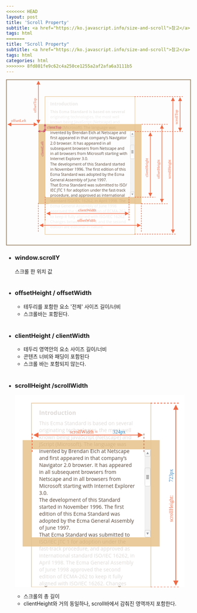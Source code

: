 ```yaml
---
<<<<<<< HEAD
layout: post
title: 'Scroll Property'
subtitle: <a href="https://ko.javascript.info/size-and-scroll">참고</a>
tags: html
=======
title: "Scroll Property"
subtitle: <a href="https://ko.javascript.info/size-and-scroll">참고</a>
tags: html
categories: html
>>>>>>> 8fd801fe9c62c4a250ce1255a2af2afa6a3111b5
---
```


<svg xmlns="http://www.w3.org/2000/svg" width="670" height="602" viewBox="0 0 670 602"><defs><style>@import url(https://fonts.googleapis.com/css?family=Open+Sans:bold,italic,bolditalic%7CPT+Mono);@font-face{font-family:&apos;PT Mono&apos;;font-weight:700;font-style:normal;src:local(&apos;PT MonoBold&apos;),url(/font/PTMonoBold.woff2) format(&apos;woff2&apos;),url(/font/PTMonoBold.woff) format(&apos;woff&apos;),url(/font/PTMonoBold.ttf) format(&apos;truetype&apos;)}</style></defs><defs><linearGradient id="linearGradient-1" x1="50%" x2="50%" y1="0%" y2="100%"><stop offset="0%" stop-color="#FFF"/><stop offset="100%" stop-color="#F1F1F1"/></linearGradient><linearGradient id="linearGradient-2" x1="50%" x2="50%" y1="0%" y2="100%"><stop offset="0%" stop-color="#FFF"/><stop offset="100%" stop-color="#F1F1F1"/></linearGradient></defs><g id="dom" fill="none" fill-rule="evenodd" stroke="none" stroke-width="1"><g id="metric-all.svg"><text id="Introduction" fill="#5A4739" font-family="OpenSans-Bold, Open Sans" font-size="16" font-weight="bold"><tspan x="160" y="94">Introduction</tspan> <tspan x="160" y="122" font-family="OpenSans-Regular, Open Sans" font-size="14" font-weighat="normal">This Ecma Standard is based on several </tspan> <tspan x="160" y="141" font-family="OpenSans-Regular, Open Sans" font-size="14" font-weight="normal">originating technologies, the most well </tspan> <tspan x="160" y="160" font-family="OpenSans-Regular, Open Sans" font-size="14" font-weight="normal">known being JavaScript (Netscape) and </tspan> <tspan x="160" y="179" font-family="OpenSans-Regular, Open Sans" font-size="14" font-weight="normal">JScript (Microsoft). The language was </tspan> <tspan x="160" y="198" font-family="OpenSans-Regular, Open Sans" font-size="14" font-weight="normal">invented by Brendan Eich at Netscape and </tspan> <tspan x="160" y="217" font-family="OpenSans-Regular, Open Sans" font-size="14" font-weight="normal">first appeared in that company’s Navigator </tspan> <tspan x="160" y="236" font-family="OpenSans-Regular, Open Sans" font-size="14" font-weight="normal">2.0 browser. It has appeared in all </tspan> <tspan x="160" y="255" font-family="OpenSans-Regular, Open Sans" font-size="14" font-weight="normal">subsequent browsers from Netscape and </tspan> <tspan x="160" y="274" font-family="OpenSans-Regular, Open Sans" font-size="14" font-weight="normal">in all browsers from Microsoft starting with </tspan> <tspan x="160" y="293" font-family="OpenSans-Regular, Open Sans" font-size="14" font-weight="normal">Internet Explorer 3.0.</tspan> <tspan x="160" y="312" font-family="OpenSans-Regular, Open Sans" font-size="14" font-weight="normal">The development of this Standard started </tspan> <tspan x="160" y="331" font-family="OpenSans-Regular, Open Sans" font-size="14" font-weight="normal">in November 1996. The first edition of this </tspan> <tspan x="160" y="350" font-family="OpenSans-Regular, Open Sans" font-size="14" font-weight="normal">Ecma Standard was adopted by the Ecma </tspan> <tspan x="160" y="369" font-family="OpenSans-Regular, Open Sans" font-size="14" font-weight="normal">General Assembly of June 1997.</tspan> <tspan x="160" y="388" font-family="OpenSans-Regular, Open Sans" font-size="14" font-weight="normal">That Ecma Standard was submitted to ISO/</tspan> <tspan x="160" y="407" font-family="OpenSans-Regular, Open Sans" font-size="14" font-weight="normal">IEC JTC 1 for adoption under the fast-track </tspan> <tspan x="160" y="426" font-family="OpenSans-Regular, Open Sans" font-size="14" font-weight="normal">procedure, and approved as international </tspan> <tspan x="160" y="445" font-family="OpenSans-Regular, Open Sans" font-size="14" font-weight="normal">standard ISO/IEC 16262, in April 1998. The </tspan> <tspan x="160" y="464" font-family="OpenSans-Regular, Open Sans" font-size="14" font-weight="normal">Ecma General Assembly of June 1998 </tspan> <tspan x="160" y="483" font-family="OpenSans-Regular, Open Sans" font-size="14" font-weight="normal">approved the second edition of ECMA-262 </tspan> <tspan x="160" y="502" font-family="OpenSans-Regular, Open Sans" font-size="14" font-weight="normal">to keep it fully aligned with ISO/IEC 16262. </tspan> <tspan x="160" y="521" font-family="OpenSans-Regular, Open Sans" font-size="14" font-weight="normal">Changes between the first and the second </tspan> <tspan x="160" y="540" font-family="OpenSans-Regular, Open Sans" font-size="14" font-weight="normal">edition are editorial in nature.</tspan></text><path id="Rectangle-1" fill="#E8C48F" fill-opacity=".88" d="M491 162v290H117V162h374zm-25 25H142v240h324V187z"/><path id="Rectangle-2" stroke="#E8C48F" stroke-opacity=".8" stroke-width="2" d="M141 62h326v500H141z"/><text id="scrollHeight" fill="#EE6B47" font-family="PTMono-Regular, PT Mono" font-size="14" font-weight="normal" transform="rotate(-90 592 310)"><tspan x="541.6" y="314.5">scrollHeight</tspan></text><text id="offsetHeight" fill="#EE6B47" font-family="PTMono-Regular, PT Mono" font-size="14" font-weight="normal" transform="rotate(-90 552 310)"><tspan x="501.6" y="314.5">offsetHeight</tspan></text><text id="scrollTop" fill="#EE6B47" font-family="PTMono-Regular, PT Mono" font-size="14" font-weight="normal" transform="rotate(-90 618 125)"><tspan x="580.2" y="129.5">scrollTop</tspan></text><path id="Line-27" stroke="#EE6B47" stroke-dasharray="3,6" stroke-linecap="square" stroke-width="2" d="M466.5 62H640"/><path id="Line-28" stroke="#EE6B47" stroke-dasharray="3,6" stroke-linecap="square" stroke-width="2" d="M492.5 163h92.14"/><path id="Line-29" stroke="#EE6B47" stroke-dasharray="3,6" stroke-linecap="square" stroke-width="2" d="M492.5 451h92.14"/><path id="Line-33" stroke="#EE6B47" stroke-dasharray="3,6" stroke-linecap="square" stroke-width="2" d="M467.5 189H640"/><path id="Line-32" stroke="#EE6B47" stroke-dasharray="3,6" stroke-linecap="square" stroke-width="2" d="M467.5 427h72.14"/><path id="Line-26" stroke="#EE6B47" stroke-dasharray="3,6" stroke-linecap="square" stroke-width="2" d="M466.5 561h148.14"/><path id="Line-25" fill="#EE6B47" fill-rule="nonzero" d="M605 64.5l7 14h-6v466h6l-7 14-7-14h6v-466h-6l7-14z"/><path id="Line-30" fill="#EE6B47" fill-rule="nonzero" d="M565 164.5l7 14h-6v255h6l-7 14-7-14h6v-255h-6l7-14z"/><text id="clientHeight" fill="#EE6B47" font-family="PTMono-Regular, PT Mono" font-size="14" font-weight="normal" transform="rotate(-90 510 304)"><tspan x="459.6" y="308.5">clientHeight</tspan></text><path id="Line-34" fill="#EE6B47" fill-rule="nonzero" d="M523 191.5l7 14h-6v206h6l-7 14-7-14h6v-206h-6l7-14z"/><text id="offsetTop" fill="#EE6B47" font-family="PTMono-Regular, PT Mono" font-size="14" font-weight="normal" transform="rotate(-90 104 83)"><tspan x="66.2" y="87.5">offsetTop</tspan></text><text id="clientLeft" fill="#C74A6C" font-family="PTMono-Regular, PT Mono" font-size="14" font-weight="normal" transform="rotate(-90 130.5 237)"><tspan x="88.5" y="241.5">clientLeft</tspan></text><path id="Line-36" fill="#EE6B47" fill-rule="nonzero" d="M117 4.5l7 14h-6v128h6l-7 14-7-14h6v-128h-6l7-14z"/><path id="Line-31" fill="#EE6B47" fill-rule="nonzero" d="M631 64.5l7 14h-6v96.499l6 .001-7 14-7-14 6-.001V78.5h-6l7-14z"/><path id="Rectangle-14" fill="#FFF" fill-opacity=".88" d="M154 73h312v89H154z"/><path id="Rectangle-15" fill="#FFF" fill-opacity=".88" d="M154 451h312v93H154z"/><path id="Line-39" fill="#EE6B47" fill-rule="nonzero" d="M431 479.09l14 7-14 7-.001-6h-271.36l.001 6-14-7 14-7-.001 6h271.36l.001-6z"/><path id="Line-42" stroke="#EE6B47" stroke-dasharray="3,6" stroke-linecap="square" stroke-width="2" d="M445.64 510v-84"/><path id="Line-43" stroke="#EE6B47" stroke-dasharray="3,6" stroke-linecap="square" stroke-width="2" d="M141.64 510v-84"/><text id="clientWidth" fill="#EE6B47" font-family="PTMono-Regular, PT Mono" font-size="14" font-weight="normal"><tspan x="261.3" y="478">clientWidth</tspan></text><path id="Line-41" fill="#EE6B47" fill-rule="nonzero" d="M100 156.09l14 7-14 7v-6H18.639l.001 6-14-7 14-7-.001 6H100v-6z"/><text id="clientTop" fill="#C74A6C" font-family="PTMono-Regular, PT Mono" font-size="14" font-weight="normal"><tspan x="147.7" y="178">clientTop</tspan></text><text id="offsetLeft" fill="#EE6B47" font-family="PTMono-Regular, PT Mono" font-size="14" font-weight="normal"><tspan x="17.5" y="154">offsetLeft</tspan></text><path id="Line-40" fill="#EE6B47" fill-rule="nonzero" d="M475 522.09l14 7-14 7-.001-6h-340.36l.001 6-14-7 14-7-.001 6h340.36l.001-6z"/><path id="Line-45" stroke="#EE6B47" stroke-dasharray="3,6" stroke-linecap="square" stroke-width="2" d="M490.64 551V447"/><path id="Line-44" stroke="#EE6B47" stroke-dasharray="3,6" stroke-linecap="square" stroke-width="2" d="M116.64 551V447"/><text id="offsetWidth" fill="#EE6B47" font-family="PTMono-Regular, PT Mono" font-size="14" font-weight="normal"><tspan x="258.3" y="516">offsetWidth</tspan></text><path id="Rectangle-233" stroke="#8A704D" stroke-width="2" d="M1 1h668v600H1z"/><g id="Scrollbar" transform="translate(450 187)"><rect id="Rectangle-19" width="15" height="239" x=".5" y=".5" fill="#F3F2F2" stroke="#E9E9E9" rx="3"/><g id="Rectangle-18-+-Triangle-1"><rect id="Rectangle-18" width="15" height="19" x=".5" y=".5" fill="url(#linearGradient-1)" stroke="#CFCFCF" rx="3"/><path id="Triangle-1" fill="#92979F" d="M8 7l3.2 6H4.8z"/></g><g id="Rectangle-18-+-Triangle-2" transform="matrix(1 0 0 -1 0 240)"><rect id="Rectangle-18" width="15" height="19" x=".5" y=".5" fill="url(#linearGradient-1)" stroke="#CFCFCF" rx="3"/><path id="Triangle-1" fill="#92979F" d="M8 7l3.2 6H4.8z"/></g><g id="Rectangle-18-+-Triangle-3-+-Group" transform="translate(0 50)"><g id="Rectangle-18-+-Triangle-3" fill="url(#linearGradient-2)" stroke="#CFCFCF" transform="matrix(1 0 0 -1 0 51)"><rect id="Rectangle-18" width="15" height="50" x=".5" y=".5" rx="3"/></g><g id="Group" fill="#D8D8D8" stroke="#979797" transform="translate(4 20)"><path id="Rectangle-22" d="M.5.5h7v1h-7z"/><path id="Rectangle-23" d="M.5 3.5h7v1h-7z"/><path id="Rectangle-24" d="M.5 6.5h7v1h-7z"/><path id="Rectangle-25" d="M.5 9.5h7v1h-7z"/></g></g></g><g id="Group" transform="translate(115 162)"><g id="Line-4-+-Line-5" stroke="#C74A6C" stroke-linecap="square" stroke-width="2" transform="translate(23 19)"><path id="Line-4" d="M2.5.5L0 6" transform="matrix(1 0 0 -1 0 6)"/><path id="Line-5" d="M5.5.5L3 6" transform="rotate(180 4.5 3)"/></g><g id="Line-4-+-Line-6" stroke="#C74A6C" stroke-linecap="square" stroke-width="2" transform="matrix(1 0 0 -1 23 7)"><path id="Line-4" d="M2.5.5L0 6" transform="matrix(1 0 0 -1 0 6)"/><path id="Line-5" d="M5.5.5L3 6" transform="rotate(180 4.5 3)"/></g><path id="Line-49" stroke="#C74A6C" stroke-linecap="round" stroke-linejoin="bevel" stroke-width="2" d="M26.5 26h-25"/><path id="Line-50" stroke="#C74A6C" stroke-linecap="round" stroke-linejoin="bevel" stroke-width="2" d="M26 25.5V.5"/><path id="Line-4" fill="#C74A6C" fill-rule="nonzero" d="M20.003 22.176l.91.414 5.5 2.5.911.413-.59 1.296.09.198-.225.1-.102.227-.198-.09-.385.176-5.5 2.5-.91.414-.828-1.82.91-.414 4.297-1.954-3.797-1.726-.91-.413.827-1.821zM7.997 22.176l.827 1.82-.91.414-3.798 1.726 4.298 1.954.91.413-.827 1.821-.91-.414-5.5-2.5-.387-.176-.197.09-.102-.225-.225-.102.089-.198-.59-1.296.911-.413 5.5-2.5.91-.414z"/></g></g></g></svg>

- ### window.scrollY
  스크롤 한 위치 값
  <br/>
  <br/>
- ### offsetHeight / offsetWidth
  - 테두리를 포함한 요소 '전체' 사이즈 길이/너비 <br/>
  - 스크롤바는 포함된다.
    <br/>
    <br/>
- ### clientHeight / clientWidth

  - 테두리 영역안의 요소 사이즈 길이/너비 <br/>
  - 콘텐츠 너비와 패딩이 포함된다
  - 스크롤 바는 포함되지 않는다.
    <br/>
    <br/>

- ### scrollHeight /scrollWidth
  <svg xmlns="http://www.w3.org/2000/svg" width="463" height="524" viewBox="0 0 463 524"><defs><style>@import url(https://fonts.googleapis.com/css?family=Open+Sans:bold,italic,bolditalic%7CPT+Mono);@font-face{font-family:&apos;PT Mono&apos;;font-weight:700;font-style:normal;src:local(&apos;PT MonoBold&apos;),url(/font/PTMonoBold.woff2) format(&apos;woff2&apos;),url(/font/PTMonoBold.woff) format(&apos;woff&apos;),url(/font/PTMonoBold.ttf) format(&apos;truetype&apos;)}</style></defs><defs><linearGradient id="linearGradient-1" x1="50%" x2="50%" y1="0%" y2="100%"><stop offset="0%" stop-color="#FFF"/><stop offset="100%" stop-color="#F1F1F1"/></linearGradient><linearGradient id="linearGradient-2" x1="50%" x2="50%" y1="0%" y2="100%"><stop offset="0%" stop-color="#FFF"/><stop offset="100%" stop-color="#F1F1F1"/></linearGradient></defs><g id="dom" fill="none" fill-rule="evenodd" stroke="none" stroke-width="1"><g id="metric-scroll-width-height.svg"><path fill="#FFF" d="M0 0h463v524H0z"/><text id="Introduction" fill="#5A4739" font-family="OpenSans-Bold, Open Sans" font-size="16" font-weight="bold"><tspan x="66" y="54">Introduction</tspan> <tspan x="66" y="82" font-family="OpenSans-Regular, Open Sans" font-size="14" font-weight="normal">This Ecma Standard is based on several </tspan> <tspan x="66" y="101" font-family="OpenSans-Regular, Open Sans" font-size="14" font-weight="normal">originating technologies, the most well </tspan> <tspan x="66" y="120" font-family="OpenSans-Regular, Open Sans" font-size="14" font-weight="normal">known being JavaScript (Netscape) and </tspan> <tspan x="66" y="139" font-family="OpenSans-Regular, Open Sans" font-size="14" font-weight="normal">JScript (Microsoft). The language was </tspan> <tspan x="66" y="158" font-family="OpenSans-Regular, Open Sans" font-size="14" font-weight="normal">invented by Brendan Eich at Netscape </tspan> <tspan x="66" y="177" font-family="OpenSans-Regular, Open Sans" font-size="14" font-weight="normal">and first appeared in that company’s </tspan> <tspan x="66" y="196" font-family="OpenSans-Regular, Open Sans" font-size="14" font-weight="normal">Navigator 2.0 browser. It has appeared </tspan> <tspan x="66" y="215" font-family="OpenSans-Regular, Open Sans" font-size="14" font-weight="normal">in all subsequent browsers from </tspan> <tspan x="66" y="234" font-family="OpenSans-Regular, Open Sans" font-size="14" font-weight="normal">Netscape and in all browsers from </tspan> <tspan x="66" y="253" font-family="OpenSans-Regular, Open Sans" font-size="14" font-weight="normal">Microsoft starting with Internet Explorer </tspan> <tspan x="66" y="272" font-family="OpenSans-Regular, Open Sans" font-size="14" font-weight="normal">3.0.</tspan> <tspan x="66" y="291" font-family="OpenSans-Regular, Open Sans" font-size="14" font-weight="normal">The development of this Standard </tspan> <tspan x="66" y="310" font-family="OpenSans-Regular, Open Sans" font-size="14" font-weight="normal">started in November 1996. The first </tspan> <tspan x="66" y="329" font-family="OpenSans-Regular, Open Sans" font-size="14" font-weight="normal">edition of this Ecma Standard was </tspan> <tspan x="66" y="348" font-family="OpenSans-Regular, Open Sans" font-size="14" font-weight="normal">adopted by the Ecma General Assembly </tspan> <tspan x="66" y="367" font-family="OpenSans-Regular, Open Sans" font-size="14" font-weight="normal">of June 1997.</tspan> <tspan x="66" y="386" font-family="OpenSans-Regular, Open Sans" font-size="14" font-weight="normal">That Ecma Standard was submitted to </tspan> <tspan x="66" y="405" font-family="OpenSans-Regular, Open Sans" font-size="14" font-weight="normal">ISO/IEC JTC 1 for adoption under the </tspan> <tspan x="66" y="424" font-family="OpenSans-Regular, Open Sans" font-size="14" font-weight="normal">fast-track procedure, and approved as </tspan> <tspan x="66" y="443" font-family="OpenSans-Regular, Open Sans" font-size="14" font-weight="normal">international standard ISO/IEC 16262, in </tspan> <tspan x="66" y="462" font-family="OpenSans-Regular, Open Sans" font-size="14" font-weight="normal">April 1998. The Ecma General Assembly </tspan> <tspan x="66" y="481" font-family="OpenSans-Regular, Open Sans" font-size="14" font-weight="normal">of June 1998 approved the second </tspan> <tspan x="66" y="500" font-family="OpenSans-Regular, Open Sans" font-size="14" font-weight="normal">edition of ECMA-262 to keep it fully </tspan> <tspan x="66" y="519" font-family="OpenSans-Regular, Open Sans" font-size="14" font-weight="normal">aligned with ISO/IEC 16262. Changes </tspan> <tspan x="66" y="538" font-family="OpenSans-Regular, Open Sans" font-size="14" font-weight="normal">between the first and the second </tspan> <tspan x="66" y="557" font-family="OpenSans-Regular, Open Sans" font-size="14" font-weight="normal">edition are editorial in nature.</tspan></text><path id="Rectangle-15" fill="#FFF" fill-opacity=".8" d="M58 410h312v111H58z"/><path id="Rectangle-14" fill="#FFF" fill-opacity=".8" d="M58 35h312v89H58z"/><path id="Rectangle-1" fill="#E8C48F" fill-opacity=".88" d="M395 123v290H21V123h374zm-25 25H46v240h324V148z"/><path id="Rectangle-2" stroke="#E8C48F" stroke-opacity=".8" stroke-width="2" d="M45 22h326v502H45z"/><text id="scrollHeight:723px" font-family="PTMono-Regular, PT Mono" font-size="14" font-weight="normal" transform="rotate(-90 426 270.5)"><tspan x="350.4" y="275" fill="#EE6B47">scrollHeight:</tspan> <tspan x="459.6" y="275" fill="#3B86C4">723px</tspan></text><path id="Line-27" stroke="#EE6B47" stroke-dasharray="3,6" stroke-linecap="square" stroke-width="2" d="M371 22h78"/><path id="Line-26" stroke="#EE6B47" stroke-dasharray="3,6" stroke-linecap="square" stroke-width="2" d="M371 524h78"/><path id="Line-25" fill="#EE6B47" fill-rule="nonzero" d="M439 26l7 14h-6v466h6l-7 14-7-14h6V40h-6l7-14z"/><path id="Line-39" fill="#EE6B47" fill-rule="nonzero" d="M335.36 102l14 7-14 7-.001-6H64v6l-14-7 14-7v6h271.359l.001-6z"/><path id="Line-42" stroke="#EE6B47" stroke-dasharray="3,6" stroke-linecap="square" stroke-width="2" d="M352 154v-54"/><path id="Line-43" stroke="#EE6B47" stroke-dasharray="3,6" stroke-linecap="square" stroke-width="2" d="M47 154v-54"/><text id="scrollWidth-=-324px" font-family="PTMono-Regular, PT Mono" font-size="14" font-weight="normal"><tspan x="149.2" y="105" fill="#EE6B47">scrollWidth = </tspan> <tspan x="266.8" y="105" fill="#3B86C4">324px</tspan></text><g id="Scrollbar" transform="translate(354 148)"><rect id="Rectangle-19" width="15" height="239" x=".5" y=".5" fill="#F3F2F2" stroke="#E9E9E9" rx="3"/><g id="Rectangle-18-+-Triangle-1"><rect id="Rectangle-18" width="15" height="19" x=".5" y=".5" fill="url(#linearGradient-1)" stroke="#CFCFCF" rx="3"/><path id="Triangle-1" fill="#92979F" d="M8 7l3.2 6H4.8z"/></g><g id="Rectangle-18-+-Triangle-2" transform="matrix(1 0 0 -1 0 240)"><rect id="Rectangle-18" width="15" height="19" x=".5" y=".5" fill="url(#linearGradient-1)" stroke="#CFCFCF" rx="3"/><path id="Triangle-1" fill="#92979F" d="M8 7l3.2 6H4.8z"/></g><g id="Rectangle-18-+-Triangle-3-+-Group" transform="translate(0 50)"><g id="Rectangle-18-+-Triangle-3" fill="url(#linearGradient-2)" stroke="#CFCFCF" transform="matrix(1 0 0 -1 0 51)"><rect id="Rectangle-18" width="15" height="50" x=".5" y=".5" rx="3"/></g><g id="Group" fill="#D8D8D8" stroke="#979797" transform="translate(4 20)"><path id="Rectangle-22" d="M.5.5h7v1h-7z"/><path id="Rectangle-23" d="M.5 3.5h7v1h-7z"/><path id="Rectangle-24" d="M.5 6.5h7v1h-7z"/><path id="Rectangle-25" d="M.5 9.5h7v1h-7z"/></g></g></g></g></g></svg>
  - 스크롤의 총 길이
  - clientHeight와 거의 동일하나, scroll바에서 감춰진 영역까지 포함한다.
